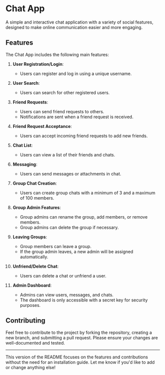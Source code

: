 
# Chat App

A simple and interactive chat application with a variety of social features, designed to make online communication easier and more engaging.
## Features



The Chat App includes the following main features:

1. **User Registration/Login**: 
   - Users can register and log in using a unique username.

2. **User Search**: 
   - Users can search for other registered users.

3. **Friend Requests**:
   - Users can send friend requests to others.
   - Notifications are sent when a friend request is received.

4. **Friend Request Acceptance**:
   - Users can accept incoming friend requests to add new friends.

5. **Chat List**:
   - Users can view a list of their friends and chats.

6. **Messaging**:
   - Users can send messages or attachments in chat.

7. **Group Chat Creation**:
   - Users can create group chats with a minimum of 3 and a maximum of 100 members.

8. **Group Admin Features**:
   - Group admins can rename the group, add members, or remove members.
   - Group admins can delete the group if necessary.

9. **Leaving Groups**:
   - Group members can leave a group.
   - If the group admin leaves, a new admin will be assigned automatically.

10. **Unfriend/Delete Chat**:
    - Users can delete a chat or unfriend a user.

11. **Admin Dashboard**:
    - Admins can view users, messages, and chats.
    - The dashboard is only accessible with a secret key for security purposes.

## Contributing

Feel free to contribute to the project by forking the repository, creating a new branch, and submitting a pull request. Please ensure your changes are well-documented and tested.

---

This version of the README focuses on the features and contributions without the need for an installation guide. Let me know if you'd like to add or change anything else!
